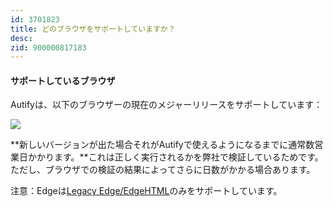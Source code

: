 ```yaml
---
id: 3701823
title: どのブラウザをサポートしていますか？
desc: 
zid: 900000817183
---
```


#### サポートしているブラウザ

Autifyは、以下のブラウザーの現在のメジャーリリースをサポートしています：

![](https://downloads.intercomcdn.com/i/o/190790217/89fbdf16562f159b956f24ee/Screen+Shot+2020-03-09+at+11.38.02.png)

**新しいバージョンが出た場合それがAutifyで使えるようになるまでに通常数営業日かかります。**これは正しく実行されるかを弊社で検証しているためです。ただし、ブラウザでの検証の結果によってさらに日数がかかる場合あります。

注意：Edgeは[Legacy Edge/EdgeHTML](https://support.microsoft.com/ja-jp/help/4533505/what-is-microsoft-edge-legacy)のみをサポートしています。